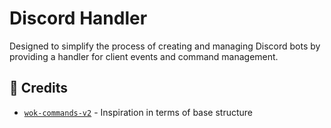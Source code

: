 # Discord Handler
Designed to simplify the process of creating and managing Discord bots by providing a handler for client events and command management.

## 🌟 Credits
- [`wok-commands-v2`](https://github.com/AlexzanderFlores/WOKCommands-v2) - Inspiration in terms of base structure